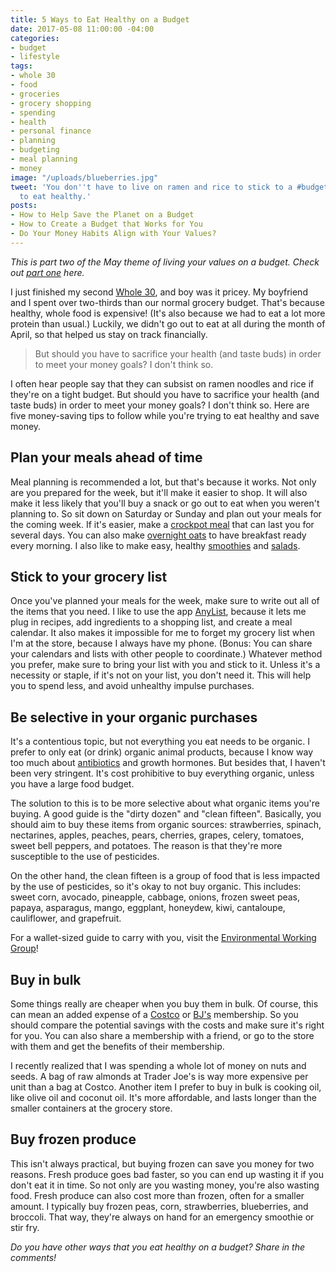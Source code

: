 ```yaml
---
title: 5 Ways to Eat Healthy on a Budget
date: 2017-05-08 11:00:00 -04:00
categories:
- budget
- lifestyle
tags:
- whole 30
- food
- groceries
- grocery shopping
- spending
- health
- personal finance
- planning
- budgeting
- meal planning
- money
image: "/uploads/blueberries.jpg"
tweet: 'You don''t have to live on ramen and rice to stick to a #budget! Read more
  to eat healthy.'
posts:
- How to Help Save the Planet on a Budget
- How to Create a Budget that Works for You
- Do Your Money Habits Align with Your Values?
---
```


*This is part two of the May theme of living your values on a budget. Check out [part one](https://www.maggiegermano.com/blog/how-to-help-save-the-planet-on-a-budget/) here.*

I just finished my second [Whole 30](https://whole30.com/), and boy was it pricey. My boyfriend and I spent over two-thirds than our normal grocery budget. That's because healthy, whole food is expensive! (It's also because we had to eat a lot more protein than usual.) Luckily, we didn't go out to eat at all during the month of April, so that helped us stay on track financially.

> But should you have to sacrifice your health (and taste buds) in order to meet your money goals? I don't think so.

I often hear people say that they can subsist on ramen noodles and rice if they're on a tight budget. But should you have to sacrifice your health (and taste buds) in order to meet your money goals? I don't think so. Here are five money-saving tips to follow while you're trying to eat healthy and save money.

## Plan your meals ahead of time

Meal planning is recommended a lot, but that's because it works. Not only are you prepared for the week, but it'll make it easier to shop. It will also make it less likely that you'll buy a snack or go out to eat when you weren't planning to. So sit down on Saturday or Sunday and plan out your meals for the coming week. If it's easier, make a [crockpot meal](http://www.delish.com/cooking/g1419/healthy-slow-cooker-recipes/) that can last you for several days. You can also make [overnight oats](https://www.buzzfeed.com/samimain/overnight-oats-recipes-to-restore-your-faith-in-breakfast?utm_term=.dmWW774Rrv#.ic5YWWK5LV) to have breakfast ready every morning. I also like to make easy, healthy [smoothies](https://www.buzzfeed.com/jessseinfeld/8-easy-3-ingredient-smoothies?utm_term=.fbrZKKmJwx#.tyl9oo1GBw) and [salads](https://www.realsimple.com/food-recipes/recipe-collections-favorites/healthy-meals/green-salad-recipes).

## Stick to your grocery list

Once you've planned your meals for the week, make sure to write out all of the items that you need. I like to use the app [AnyList](https://www.anylistapp.com/), because it lets me plug in recipes, add ingredients to a shopping list, and create a meal calendar. It also makes it impossible for me to forget my grocery list when I'm at the store, because I always have my phone. (Bonus: You can share your calendars and lists with other people to coordinate.) Whatever method you prefer, make sure to bring your list with you and stick to it. Unless it's a necessity or staple, if it's not on your list, you don't need it. This will help you to spend less, and avoid unhealthy impulse purchases.

## Be selective in your organic purchases

It's a contentious topic, but not everything you eat needs to be organic. I prefer to only eat (or drink) organic animal products, because I know way too much about [antibiotics](https://www.scientificamerican.com/article/antibiotic-use-in-food-animals-continues-to-rise/) and growth hormones. But besides that, I haven't been very stringent. It's cost prohibitive to buy everything organic, unless you have a large food budget.

The solution to this is to be more selective about what organic items you're buying. A good guide is the "dirty dozen" and "clean fifteen". Basically, you should aim to buy these items from organic sources: strawberries, spinach, nectarines, apples, peaches, pears, cherries, grapes, celery, tomatoes, sweet bell peppers, and potatoes. The reason is that they're more susceptible to the use of pesticides.

On the other hand, the clean fifteen is a group of food that is less impacted by the use of pesticides, so it's okay to not buy organic. This includes: sweet corn, avocado, pineapple, cabbage, onions, frozen sweet peas, papaya, asparagus, mango, eggplant, honeydew, kiwi, cantaloupe, cauliflower, and grapefruit.

For a wallet-sized guide to carry with you, visit the [Environmental Working Group](http://action.ewg.org/p/salsa/web/common/public/signup?signup_page_KEY=5988&_ga=2.71687761.35308811.1493834548-359463507.1493146492)!

## Buy in bulk

Some things really are cheaper when you buy them in bulk. Of course, this can mean an added expense of a [Costco](https://www.costco.com/) or [BJ's](http://www.bjs.com/) membership. So you should compare the potential savings with the costs and make sure it's right for you. You can also share a membership with a friend, or go to the store with them and get the benefits of their membership.

I recently realized that I was spending a whole lot of money on nuts and seeds. A bag of raw almonds at Trader Joe's is way more expensive per unit than a bag at Costco. Another item I prefer to buy in bulk is cooking oil, like olive oil and coconut oil. It's more affordable, and lasts longer than the smaller containers at the grocery store.

## Buy frozen produce

This isn't always practical, but buying frozen can save you money for two reasons. Fresh produce goes bad faster, so you can end up wasting it if you don't eat it in time. So not only are you wasting money, you're also wasting food. Fresh produce can also cost more than frozen, often for a smaller amount. I typically buy frozen peas, corn, strawberries, blueberries, and broccoli. That way, they're always on hand for an emergency smoothie or stir fry.

*Do you have other ways that you eat healthy on a budget? Share in the comments!*